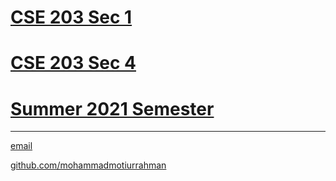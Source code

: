 # [CSE 203 Sec 1](https://mohammadmotiurrahman.github.io/cse203_1)
# [CSE 203 Sec 4](https://mohammadmotiurrahman.github.io/cse203_4)
# [Summer 2021 Semester](https://mohammadmotiurrahman.github.io/summer2021)

* * *

[email](mailto:mohammadmotiurrahman@gmail.com)

[github.com/mohammadmotiurrahman](https://github.com/mohammadmotiurrahman)
